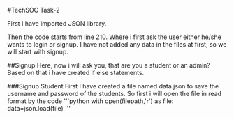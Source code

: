 #TechSOC Task-2

First I have imported JSON library.

Then the code starts from line 210.
Where i first ask the user either he/she wants to login or signup. I have not added any data in the files at first, so we will start with signup.

##Signup
Here, now i will ask you, that are you a student or an admin?
Based on that i have created if else statements.

###Signup Student
First I have created a file named data.json to save the username and password of the students.
So first i will open the file in read format by the code
'''python
with open(filepath,'r') as file:
  data=json.load(file)
  '''
